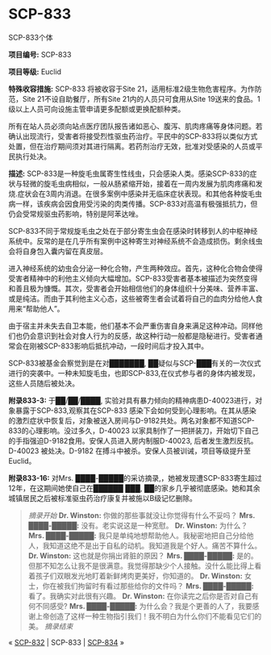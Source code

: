 # SCP-833
                        




SCP-833个体



**项目编号:**  SCP-833

**项目等级:**  Euclid

**特殊收容措施:**  SCP-833 将被收容于Site 21，适用标准2级生物危害程序。为作防范，Site 21不设自助餐厅，所有Site 21内的人员只可食用从Site 19送来的食品。1级以上人员可向设施主管申请更多配额或更换配额种类。

所有在站人员必须向站点医疗团队报告诸如恶心、腹泻、肌肉疼痛等身体问题。若确认出现流行，受害者将接受烈性驱虫药治疗。平民中的SCP-833将以类似方式处置，但在治疗期间须对其进行隔离。若药剂治疗无效，批准对受感染的人员或平民执行处决。

**描述:**  SCP-833是一种旋毛虫属寄生性线虫，只会感染人类。感染SCP-833的症状与轻微的旋毛虫病相似，一般从肠紧缩开始，接着在一周内发展为肌肉疼痛和发烧.症状会在3周内消退。在很多案例中感染并无临床症状表现。和其他各种旋毛虫病一样，该疾病会因食用受污染的肉类传播。SCP-833对高温有极强抵抗力，但仍会受常规驱虫药影响，特别是阿苯达唑。

SCP-833不同于常规旋毛虫之处在于部分寄生虫会在感染时转移到人的中枢神经系统中。反常的是在几乎所有案例中这种寄生对神经系统不会造成损伤。剩余线虫会将自身包入囊内留在真皮层。

进入神经系统的幼虫会分泌一种化合物，产生两种效应。首先，这种化合物会使得受害者精神中的利他主义倾向大幅增加。SCP-833受害者基本被描述为突然变得和善且极为慷慨。其次，受害者会开始相信他们的身体组织十分美味、营养丰富、或是纯洁。而由于其利他主义心态，这些被寄生者会试着将自己的血肉分给他人食用来“帮助他人”。

由于宿主并未失去自卫本能，他们基本不会严重伤害自身来满足这种冲动。同样他们也仍会意识到社会对食人行为的反感，故这种行动一般都是隐秘进行。受害者通常会在刚被SCP-833影响后抵抗冲动，一段时间后才投入其中。

SCP-833被基金会察觉到是在对███████, ██疑似与SCP-███有关的一次仪式进行的突袭中。一种未知旋毛虫，也即SCP-833,在仪式参与者的身体内被发现，这些人员随后被处决。

**附录833-3:**  于██/██/████, 实验对具有暴力倾向的精神病患D-40023进行，对象暴露于SCP-833,观察其在SCP-833 感染下会如何受到心理影响。在其从感染的激烈症状中恢复后，对象被送入房间与D-9182共处。两名对象都不知道SCP-833的心理影响。没过多久，D-40023 以家具制作了一把拼装刀，开始切下自己的手指强迫D-9182食用。安保人员进入房内制服D-40023, 后者发生激烈反抗。D-40023 被处决。D-9182 在搏斗中被杀。安保人员被训诫，项目等级提升至Euclid。

**附录833-16:**  对Mrs. ████-█████的采访摘录,，她被发现遭SCP-833寄生超过12年，在这期间她使自己在██████ ███, ██的家乡几乎被彻底感染。她和其余城镇居民之后被标准驱虫药治疗康复并被施以B级记忆删除。


> *摘录开始* 
**Dr. Winston:**  你做的那些事就没让你觉得有什么不妥吗？
**Mrs. ████-█████:**  没有。老实说这是一种宽慰。
**Dr. Winston:**  为什么？
**Mrs. ████-█████:**  我只是单纯地想帮助他人。我秘密地把自己分给他人，我知道这绝不是出于自私的动机。我知道我是个好人。痛苦不算什么。
**Dr. Winston:**  这也就是你捐出肾脏的原因？
**Mrs. ████-█████:** 是的。但那不知怎么让我不是很满意。我觉得那缺少个人接触。没什么能比得上看着孩子们双眼发光地盯着新鲜烤肉更美好，你知道的。
**Dr. Winston:**  女士，你在被我们拘留时有看过那些给你的文件吗？
**Mrs. ████-█████:**  看了。我确实对此很有兴趣。
**Dr. Winston:**  在你读完之后你是否对自己有何不同感受?
**Mrs. ████-█████:**  为什么会？我是个更善的人了，我要感谢上帝创造了这样一种生物指引我们！我不明白为什么你们不能看见它们的美。
*摘录结束* 
> 



« [SCP-832](/scp-832) | SCP-833 | [SCP-834](/scp-834) »





                    